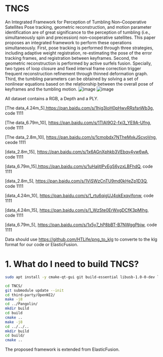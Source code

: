# TNCS
An Integrated Framework for Perception of Tumbling Non–Cooperative Satellites
Pose tracking, geometric reconstruction, and motion parameter identification are of great significance to the perception of tumbling (i.e., simultaneously spin and precession) non–cooperative satellites. This paper proposes an integrated framework to perform these operations simultaneously. First, pose tracking is performed through three strategies, including adaptive weight registration, re-estimating the pose of the error tracking frames, and registration between keyframes. Second, the geometric reconstruction is performed by active surfels fusion. Specially, two types of loop closure and fixed interval frame correction trigger frequent reconstruction refinement through thinned deformation graph. Third, the tumbling parameters can be obtained by solving a set of nonlinear equations based on the relationship between the overall pose of keyframes and the tumbling motion. 
![image](https://github.com/jinzhenmu/TNCS/assets/48661603/19576997-70f9-4e54-a74c-ca496d97021b)
![image](https://github.com/jinzhenmu/TNCS/assets/48661603/9bd1b35d-4661-4d0a-938b-26667621cc2c)

All dataset contains a RGB, a Depth and a PLY.

[The data_4.24m_5],https://pan.baidu.com/s/1hjg3loH0pHwvRRsfsnWb3g, code 1111 

[The data_6.79m_10], https://pan.baidu.com/s/1TlAI9O2-fxj3_YE9A-Ufng, code 1111 

[The data_2.8m_10], https://pan.baidu.com/s/1cmobdx7NTheMxkJScvoVng, ceode 1111 

[data_2.8m_15], https://pan.baidu.com/s/1x6AGnXphkb3VEbqy4yw6wA, code 1111 

[data_6.79m_15],https://pan.baidu.com/s/1uHaljtlPvEgS6yzxLBFhdQ, code 1111 

[data_2.8m_5], https://pan.baidu.com/s/1ViSWzCnTU9md0kHeZp1D3Q, code 1111 

[data_4.24m_10], https://pan.baidu.com/s/1_rtu6qigUJ4okExqyifonw, code 1111 

[data_4.24m_15], https://pan.baidu.com/s/1_WzSte0ErWxgDCfK3pMlhg, code 1111 

[data_6.79m_5], https://pan.baidu.com/s/1x5y7_hP8bBT-B7NWggPbjw, code 1111 

Data should use https://github.com/HTLife/png_to_klg to converte to the klg format for our code or ElasticFusion.
# 1. What do I need to build TNCS? #
```bash
sudo apt install -y cmake-qt-gui git build-essential libusb-1.0-0-dev libudev-dev openjdk-11-jdk freeglut3-dev libglew-dev libsuitesparse-dev zlib1g-dev libjpeg-dev
```
```bash
cd TNCS/
git submodule update --init
cd third-party/OpenNI2/
make -j8
cd ../Pangolin/
mkdir build
cd build
cmake ..
make -j8
cd ../../..
mkdir build
cd build/
cmake ..
```
The proposed framework is extended from ElasticFusion. 
